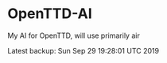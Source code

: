 # OpenTTD-AI
My AI for OpenTTD, will use primarily air

Latest backup: Sun Sep 29 19:28:01 UTC 2019
